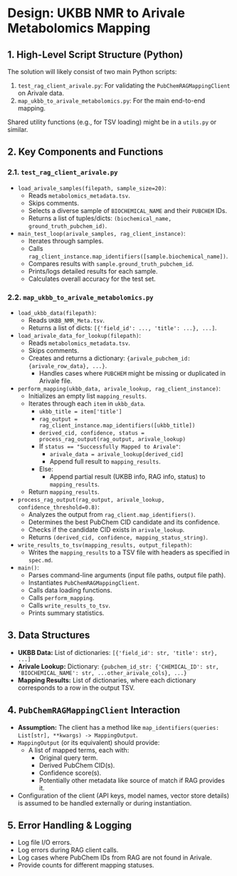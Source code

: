# Design: UKBB NMR to Arivale Metabolomics Mapping

## 1. High-Level Script Structure (Python)

The solution will likely consist of two main Python scripts:

1.  `test_rag_client_arivale.py`: For validating the `PubChemRAGMappingClient` on Arivale data.
2.  `map_ukbb_to_arivale_metabolomics.py`: For the main end-to-end mapping.

Shared utility functions (e.g., for TSV loading) might be in a `utils.py` or similar.

## 2. Key Components and Functions

### 2.1. `test_rag_client_arivale.py`
*   `load_arivale_samples(filepath, sample_size=20)`:
    *   Reads `metabolomics_metadata.tsv`.
    *   Skips comments.
    *   Selects a diverse sample of `BIOCHEMICAL_NAME` and their `PUBCHEM` IDs.
    *   Returns a list of tuples/dicts: `(biochemical_name, ground_truth_pubchem_id)`.
*   `main_test_loop(arivale_samples, rag_client_instance)`:
    *   Iterates through samples.
    *   Calls `rag_client_instance.map_identifiers([sample.biochemical_name])`.
    *   Compares results with `sample.ground_truth_pubchem_id`.
    *   Prints/logs detailed results for each sample.
    *   Calculates overall accuracy for the test set.

### 2.2. `map_ukbb_to_arivale_metabolomics.py`
*   `load_ukbb_data(filepath)`:
    *   Reads `UKBB_NMR_Meta.tsv`.
    *   Returns a list of dicts: `[{'field_id': ..., 'title': ...}, ...]`.
*   `load_arivale_data_for_lookup(filepath)`:
    *   Reads `metabolomics_metadata.tsv`.
    *   Skips comments.
    *   Creates and returns a dictionary: `{arivale_pubchem_id: {arivale_row_data}, ...}`.
        *   Handles cases where `PUBCHEM` might be missing or duplicated in Arivale file.
*   `perform_mapping(ukbb_data, arivale_lookup, rag_client_instance)`:
    *   Initializes an empty list `mapping_results`.
    *   Iterates through each `item` in `ukbb_data`.
        *   `ukbb_title = item['title']`
        *   `rag_output = rag_client_instance.map_identifiers([ukbb_title])`
        *   `derived_cid, confidence, status = process_rag_output(rag_output, arivale_lookup)`
        *   If `status == "Successfully Mapped to Arivale"`:
            *   `arivale_data = arivale_lookup[derived_cid]`
            *   Append full result to `mapping_results`.
        *   Else:
            *   Append partial result (UKBB info, RAG info, status) to `mapping_results`.
    *   Return `mapping_results`.
*   `process_rag_output(rag_output, arivale_lookup, confidence_threshold=0.8)`:
    *   Analyzes the output from `rag_client.map_identifiers()`.
    *   Determines the best PubChem CID candidate and its confidence.
    *   Checks if the candidate CID exists in `arivale_lookup`.
    *   Returns `(derived_cid, confidence, mapping_status_string)`.
*   `write_results_to_tsv(mapping_results, output_filepath)`:
    *   Writes the `mapping_results` to a TSV file with headers as specified in `spec.md`.
*   `main()`:
    *   Parses command-line arguments (input file paths, output file path).
    *   Instantiates `PubChemRAGMappingClient`.
    *   Calls data loading functions.
    *   Calls `perform_mapping`.
    *   Calls `write_results_to_tsv`.
    *   Prints summary statistics.

## 3. Data Structures
*   **UKBB Data:** List of dictionaries: `[{'field_id': str, 'title': str}, ...]`
*   **Arivale Lookup:** Dictionary: `{pubchem_id_str: {'CHEMICAL_ID': str, 'BIOCHEMICAL_NAME': str, ...other_arivale_cols}, ...}`
*   **Mapping Results:** List of dictionaries, where each dictionary corresponds to a row in the output TSV.

## 4. `PubChemRAGMappingClient` Interaction
*   **Assumption:** The client has a method like `map_identifiers(queries: List[str], **kwargs) -> MappingOutput`.
*   `MappingOutput` (or its equivalent) should provide:
    *   A list of mapped terms, each with:
        *   Original query term.
        *   Derived PubChem CID(s).
        *   Confidence score(s).
        *   Potentially other metadata like source of match if RAG provides it.
*   Configuration of the client (API keys, model names, vector store details) is assumed to be handled externally or during instantiation.

## 5. Error Handling & Logging
*   Log file I/O errors.
*   Log errors during RAG client calls.
*   Log cases where PubChem IDs from RAG are not found in Arivale.
*   Provide counts for different mapping statuses.
